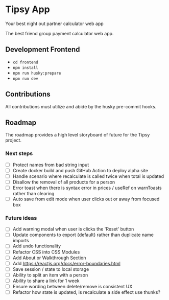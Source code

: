 # Tipsy App

Your best night out partner calculator web app

The best friend group payment calculator web app.

## Development Frontend

- `cd frontend`
- `npm install`
- `npm run husky:prepare`
- `npm run dev`

## Contributions

All contributions must utilize and abide by the husky pre-commit hooks.

## Roadmap

The roadmap provides a high level storyboard of future for the Tipsy project.

### Next steps

- [ ] Protect names from bad string input
- [ ] Create docker build and push GitHub Action to deploy alpha site
- [ ] Handle scenario where recalculate is called twice when total is updated
- [ ] Disallow the removal of all products for a person
- [ ] Error toast when there is syntax error in prices / useRef on warnToasts rather than clearing 
- [ ] Auto save from edit mode when user clicks out or away from focused box 

### Future ideas

- [ ] Add warning modal when user is clicks the 'Reset' button
- [ ] Update components to export {default} rather than duplicate name imports
- [ ] Add undo functionality
- [ ] Refactor CSS into CSS Modules
- [ ] Add About or Walkthrough Section
- [ ] Add https://reactjs.org/docs/error-boundaries.html
- [ ] Save session / state to local storage
- [ ] Ability to split an item with a person
- [ ] Ability to share a link for 1 week
- [ ] Ensure wording between delete/remove is consistent UX
- [ ] Refactor how state is updated, is recalculate a side effect use thunks?
